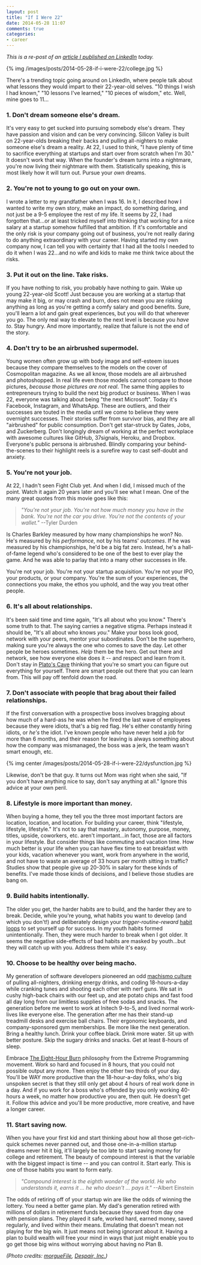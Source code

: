 ```yaml
---
layout: post
title: "If I Were 22"
date: 2014-05-28 11:07
comments: true
categories:
- career
---
```


_This is a re-post of an [article I published on LinkedIn](https://www.linkedin.com/today/post/article/20140528162048-161484886-if-i-were-22-11-lessons-for-younger-me) today._

{% img /images/posts/2014-05-28-if-i-were-22/college.jpg %}

There's a trending topic going around on LinkedIn, where people talk about what lessons they would impart to their 22-year-old selves. "10 things I wish I had known," "10 lessons I've learned," "10 pieces of wisdom," etc. Well, mine goes to 11...

### 1. Don't dream someone else's dream.
It's very easy to get sucked into pursuing somebody else's dream. They have passion and vision and can be very convincing. Silicon Valley is built on 22-year-olds breaking their backs and pulling all-nighters to make someone else's dream a reality. At 22, I used to think, "I have plenty of time to sacrifice everything at startups and start over from scratch when I'm 30." It doesn't work that way. When the founder's dream turns into a nightmare, you're now living their nightmare with them. Statistically speaking, this is most likely how it will turn out. Pursue your _own_ dreams.

<!-- MORE -->

### 2. You're not to young to go out on your own.
I wrote a letter to my grandfather when I was 16. In it, I described how I wanted to write my own story, make an impact, do something daring, and not just be a 9-5 employee the rest of my life. It seems by 22, I had forgotten that...or at least tricked myself into thinking that working for a nice salary at a startup somehow fulfilled that ambition. If it's comfortable and the only risk is your company going out of business, you're not really daring to do anything extraordinary with your career. Having started my own company now, I can tell you with certainty that I had all the tools I needed to do it when I was 22...and no wife and kids to make me think twice about the risks.

### 3. Put it out on the line. Take risks.
If you have nothing to risk, you probably have nothing to gain. Wake up young 22-year-old Scott! Just because you are working at a startup that may make it big, or may crash and burn, does not mean you are risking anything as long as you're getting a comfy salary and good benefits. Sure, you'll learn a lot and gain great experiences, but you will do that wherever you go. The only real way to elevate to the next level is because you _have to_. Stay hungry. And more importantly, realize that failure is not the end of the story.

### 4. Don't try to be an airbrushed supermodel.
Young women often grow up with body image and self-esteem issues because they compare themselves to the models on the cover of Cosmopolitan magazine. As we all know, those models are all airbrushed and photoshopped. In real life even those models cannot compare to those pictures, _because those pictures are not real_. The same thing applies to entrepreneurs trying to build the next big product or business. When I was 22, everyone was talking about being "the next Microsoft". Today it's Facebook, Instagram, and WhatsApp. These are outliers, and their successes are touted in the media until we come to believe they were overnight successes. Their stories suffer from survivor bias, and they are all "airbrushed" for public consumption. Don't get star-struck by Gates, Jobs, and Zuckerberg. Don't longingly dream of working at the perfect workplace with awesome cultures like GitHub, 37signals, Heroku, and Dropbox. Everyone's public persona is airbrushed. Blindly comparing your behind-the-scenes to their highlight reels is a surefire way to cast self-doubt and anxiety.

### 5. You're not your job.
At 22, I hadn't seen Fight Club yet. And when I did, I missed much of the point. Watch it again 20 years later and you'll see what I mean. One of the many great quotes from this movie goes like this:

  > _"You're not your job. You're not how much money you have in the bank. You're not the car you drive. You're not the contents of your wallet."_ --Tyler Durden

Is Charles Barkley measured by how many championships he won? No. He's measured by his _performance_, not by his teams' _outcomes_. If he was measured by his championships, he'd be a big fat zero. Instead, he's a hall-of-fame legend who's considered to be one of the best to ever play the game. And he was able to parlay that into a many other successes in life.

You're not your job. You're not your startup acquisition. You're not your IPO, your products, or your company. You're the sum of your experiences, the connections you make, the ethos you uphold, and the way you treat other people.

### 6. It's all about relationships.
It's been said time and time again, "It's all about who you know." There's some truth to that. The saying carries a negative stigma. Perhaps instead it should be, "It's all about who knows _you_." Make your boss look good, network with your peers, mentor your subordinates. Don't be the superhero, making sure you're always the one who comes to save the day. Let other people be heroes sometimes. _Help_ them be the hero. Get out there and network, see how everyone else does it -- and respect and learn from it. Don't stay in [Plato's Cave](http://en.wikipedia.org/wiki/Allegory_of_the_Cave) thinking that you're so smart you can figure out everything for yourself. There are smart people out there that you can learn from. This will pay off tenfold down the road.

### 7. Don't associate with people that brag about their failed relationships.
If the first conversation with a prospective boss involves bragging about how much of a hard-ass he was when he fired the last wave of employees because they were idiots, that's a big red flag. He's either constantly hiring idiots, or _he's_ the idiot. I've known people who have never held a job for more than 6 months, and their reason for leaving is always something about how the company was mismanaged, the boss was a jerk, the team wasn't smart enough, etc.

{% img center /images/posts/2014-05-28-if-i-were-22/dysfunction.jpg %}

Likewise, don't be that guy. It turns out Mom was right when she said, "If you don't have anything nice to say, don't say anything at all." Ignore this advice at your own peril.

### 8. Lifestyle is more important than money.
When buying a home, they tell you the three most important factors are location, location, and location. For building your career, think "lifestyle, lifestyle, lifestyle." It's not to say that mastery, autonomy, purpose, money, titles, upside, coworkers, etc. aren't important...in fact, those are all factors in your lifestyle. But consider things like commuting and vacation time. How much better is your life when you can have flex time to eat breakfast with your kids, vacation whenever you want, work from anywhere in the world, and not have to waste an average of 33 hours per month sitting in traffic? Studies show that people give up 20-30% in salary for these kinds of benefits. I've made those kinds of decisions, and I believe those studies are bang on.

### 9. Build habits intentionally.
The older you get, the harder habits are to build, and the harder they are to break. Decide, while you're young, what habits you want to develop (and which you don't!) and deliberately design your _trigger-routine-reward_ [habit loops](http://www.amazon.com/Power-Habit-What-Life-Business-ebook/dp/B0055PGUYU/ref=tmm_kin_swatch_0?_encoding=UTF8&sr=&qid=) to set yourself up for success. In my youth habits formed unintentionally. Then, they were much harder to break when I got older. It seems the negative side-effects of bad habits are masked by youth...but they will catch up with you. Address them while it's easy.

### 10. Choose to be healthy over being macho.
My generation of software developers pioneered an odd [machismo culture](http://en.wikipedia.org/wiki/Brogrammer) of pulling all-nighters, drinking energy drinks, and coding 18-hours-a-day while cranking tunes and shooting each other with nerf guns. We sat in cushy high-back chairs with our feet up, and ate potato chips and fast food all day long from our limitless supplies of free sodas and snacks. The generation before me went to work at Initech 9-to-5, and lived normal work-lives like everyone else. The generation after me has their stand-up treadmill desks and exercise ball chairs. Their ergonomic keyboards, and company-sponsored gym memberships. Be more like the next generation. Bring a healthy lunch. Drink your coffee black. Drink more water. Sit up with better posture. Skip the sugary drinks and snacks. Get at least 8-hours of sleep.

Embrace [The Eight-Hour Burn](http://chadfowler.com/passionate-programmer/burn.html) philosophy from the Extreme Programming movement. Work so hard and focused in 8 hours, that you could not possible output any more. Then enjoy the other two thirds of your day. You'll be WAY more productive than the 18-hour-a-day folks, who's big unspoken secret is that they still only get about 4 hours of real work done in a day. And if you work for a boss who's offended by you only working 40-hours a week, no matter how productive you are, then quit. He doesn't get it. Follow this advice and you'll be more productive, more creative, and have a longer career.

### 11. Start saving now.
When you have your first kid and start thinking about how all those get-rich-quick schemes never panned out, and those one-in-a-million startup dreams never hit it big, it'll largely be too late to start saving money for college and retirement. The beauty of compound interest is that the variable with the biggest impact is time -- and you can control it. Start early. This is one of those habits you want to form early.

  > _"Compound interest is the eighth wonder of the world. He who understands it, earns it ... he who doesn't ... pays it."_ --Albert Einstein

The odds of retiring off of your startup win are like the odds of winning the lottery. You need a better game plan. My dad's generation retired with millions of dollars in retirement funds because they saved from day one with pension plans. They played it safe, worked hard, earned money, saved regularly, and lived within their means. Emulating that doesn't mean not playing for the big win. It just means not being ignorant about it. Having a plan to build wealth will free your mind in ways that just might enable you to go get those big wins without worrying about having no Plan B.

_(Photo credits: [morgueFile](http://www.morguefile.com/), [Despair, Inc.](http://www.despair.com/))_
